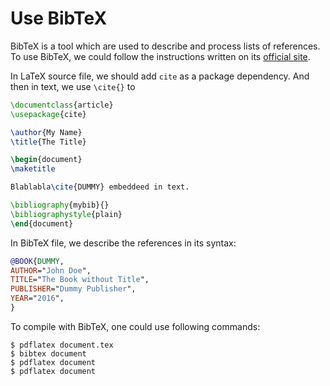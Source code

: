 # Use BibTeX

BibTeX is a tool which are used to describe and process lists of references. To use BibTeX, we could follow the instructions written on its [official site](http://www.bibtex.org/Using/).

In LaTeX source file, we should add `cite` as a package dependency. And then in text, we use `\cite{}` to 

  ```latex
\documentclass{article}
\usepackage{cite}

\author{My Name}
\title{The Title}

\begin{document}
\maketitle

Blablabla\cite{DUMMY} embeddeed in text.

\bibliography{mybib}{}
\bibliographystyle{plain}
\end{document}
  ```

In BibTeX file, we describe the references in its syntax:

  ```bibtex
@BOOK{DUMMY,
  AUTHOR="John Doe",
  TITLE="The Book without Title",
  PUBLISHER="Dummy Publisher",
  YEAR="2016",
}
  ```

To compile with BibTeX, one could use following commands:

  ```console
$ pdflatex document.tex
$ bibtex document
$ pdflatex document
$ pdflatex document
  ```
